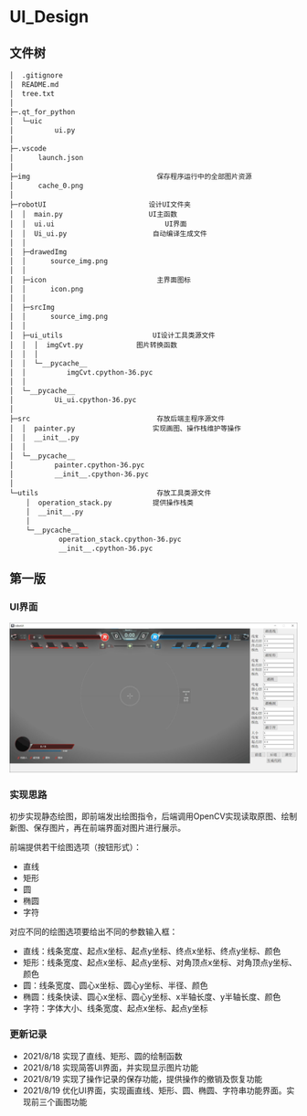 # UI_Design

## 文件树

```shell
│  .gitignore
│  README.md
│  tree.txt
│  
├─.qt_for_python
│  └─uic
│          ui.py
│          
├─.vscode
│      launch.json
│      
├─img                               保存程序运行中的全部图片资源
│      cache_0.png
│      
├─robotUI                         设计UI文件夹
│  │  main.py                     UI主函数
│  │  ui.ui                           UI界面
│  │  Ui_ui.py                     自动编译生成文件
│  │  
│  ├─drawedImg
│  │      source_img.png
│  │      
│  ├─icon                           主界面图标
│  │      icon.png
│  │      
│  ├─srcImg
│  │      source_img.png
│  │      
│  ├─ui_utils                      UI设计工具类源文件
│  │  │  imgCvt.py             图片转换函数
│  │  │  
│  │  └─__pycache__
│  │          imgCvt.cpython-36.pyc
│  │          
│  └─__pycache__
│          Ui_ui.cpython-36.pyc
│          
├─src                               存放后端主程序源文件
│  │  painter.py                   实现画图、操作栈维护等操作
│  │  __init__.py
│  │  
│  └─__pycache__
│          painter.cpython-36.pyc
│          __init__.cpython-36.pyc
│          
└─utils                             存放工具类源文件
    │  operation_stack.py          提供操作栈类
    │  __init__.py
    │  
    └─__pycache__
            operation_stack.cpython-36.pyc
            __init__.cpython-36.pyc
```

## 第一版

### UI界面

![UI界面](/githubImg/UI.jpg "UI")

### 实现思路

初步实现静态绘图，即前端发出绘图指令，后端调用OpenCV实现读取原图、绘制新图、保存图片，再在前端界面对图片进行展示。

前端提供若干绘图选项（按钮形式）：

- 直线
- 矩形
- 圆
- 椭圆
- 字符

对应不同的绘图选项要给出不同的参数输入框：

- 直线：线条宽度、起点x坐标、起点y坐标、终点x坐标、终点y坐标、颜色
- 矩形：线条宽度、起点x坐标、起点y坐标、对角顶点x坐标、对角顶点y坐标、颜色
- 圆：线条宽度、圆心x坐标、圆心y坐标、半径、颜色
- 椭圆：线条快读、圆心x坐标、圆心y坐标、x半轴长度、y半轴长度、颜色
- 字符：字体大小、线条宽度、起点x坐标、起点y坐标

### 更新记录

- 2021/8/18 实现了直线、矩形、圆的绘制函数
- 2021/8/18 实现简答UI界面，并实现显示图片功能
- 2021/8/19 实现了操作记录的保存功能，提供操作的撤销及恢复功能
- 2021/8/19 优化UI界面，实现画直线、矩形、圆、椭圆、字符串功能界面。实现前三个画图功能